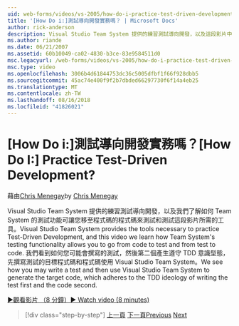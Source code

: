 ```yaml
---
uid: web-forms/videos/vs-2005/how-do-i-practice-test-driven-development
title: '[How Do i:]測試導向開發實務嗎？ | Microsoft Docs'
author: rick-anderson
description: Visual Studio Team System 提供的練習測試導向開發，以及這段影片中我們了解如何 Team System 的測試功能所需的工具...
ms.author: riande
ms.date: 06/21/2007
ms.assetid: 60b10049-ca02-4830-b3ce-83e9584511d0
msc.legacyurl: /web-forms/videos/vs-2005/how-do-i-practice-test-driven-development
msc.type: video
ms.openlocfilehash: 3006b4d61844753dc36c5005dfbf1f66f928dbb5
ms.sourcegitcommit: 45ac74e400f9f2b7dbded66297730f6f14a4eb25
ms.translationtype: MT
ms.contentlocale: zh-TW
ms.lasthandoff: 08/16/2018
ms.locfileid: "41826021"
---
```

<a name="how-do-i-practice-test-driven-development"></a><span data-ttu-id="6c5a0-104">[How Do i:]測試導向開發實務嗎？</span><span class="sxs-lookup"><span data-stu-id="6c5a0-104">[How Do I:] Practice Test-Driven Development?</span></span>
====================
<span data-ttu-id="6c5a0-105">藉由[Chris Menegay](https://twitter.com/CMenegay)</span><span class="sxs-lookup"><span data-stu-id="6c5a0-105">by [Chris Menegay](https://twitter.com/CMenegay)</span></span>

<span data-ttu-id="6c5a0-106">Visual Studio Team System 提供的練習測試導向開發，以及我們了解如何 Team System 的測試功能可讓您移至程式碼的程式碼來測試和測試這段影片所需的工具。</span><span class="sxs-lookup"><span data-stu-id="6c5a0-106">Visual Studio Team System provides the tools necessary to practice Test-Driven Development, and this video we learn how Team System's testing functionality allows you to go from code to test and from test to code.</span></span> <span data-ttu-id="6c5a0-107">我們看到如何您可能會撰寫的測試，然後第二個產生遵守 TDD 意識型態，先撰寫測試的目標程式碼和程式碼使用 Visual Studio Team System。</span><span class="sxs-lookup"><span data-stu-id="6c5a0-107">We see how you may write a test and then use Visual Studio Team System to generate the target code, which adheres to the TDD ideology of writing the test first and the code second.</span></span>

[<span data-ttu-id="6c5a0-108">&#9654;觀看影片 （8 分鐘）</span><span class="sxs-lookup"><span data-stu-id="6c5a0-108">&#9654; Watch video (8 minutes)</span></span>](https://channel9.msdn.com/Blogs/ASP-NET-Site-Videos/how-do-i-practice-test-driven-development)

> [!div class="step-by-step"]
> <span data-ttu-id="6c5a0-109">[上一頁](how-do-i-write-code-more-quickly-with-unit-tests.md)
> [下一頁](how-do-i-load-test-a-web-application.md)</span><span class="sxs-lookup"><span data-stu-id="6c5a0-109">[Previous](how-do-i-write-code-more-quickly-with-unit-tests.md)
[Next](how-do-i-load-test-a-web-application.md)</span></span>
